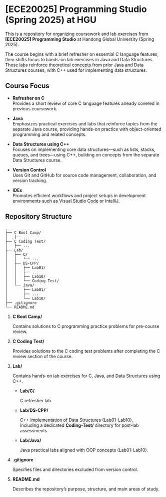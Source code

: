 # [ECE20025] Programming Studio (Spring 2025) at HGU

This is a repository for organizing coursework and lab exercises from **[ECE20025] Programming Studio** at Handong Global University (Spring 2025).

The course begins with a brief refresher on essential C language features, then shifts focus to hands-on lab exercises in Java and Data Structures. These labs reinforce theoretical concepts from prior Java and Data Structures courses, with C++ used for implementing data structures.

## Course Focus

- **Refresher on C**  
  Provides a short review of core C language features already covered in previous coursework.

- **Java**  
  Emphasizes practical exercises and labs that reinforce topics from the separate Java course, providing hands-on practice with object-oriented programming and related concepts.

- **Data Structures using C++**  
  Focuses on implementing core data structures—such as lists, stacks, queues, and trees—using C++, building on concepts from the separate Data Structures course.

- **Version Control**  
  Uses Git and GitHub for source code management, collaboration, and version tracking.

- **IDEs**  
  Promotes efficient workflows and project setups in development environments such as Visual Studio Code or IntelliJ.

## Repository Structure

```plaintext
.
├── C Boot Camp/
│   ├── ...
├── C Coding Test/
│   ├── ...
├── Lab/
│   ├── C/
│   │   └── ...
│   ├── DS-CPP/
│   │   ├── Lab01/
│   │   ├── ...
│   │   ├── Lab10/
│   │   └── Coding-Test/
│   └── Java/
│       ├── Lab01/
│       ├── ...
│       └── Lab10/
├── .gitignore
└── README.md
```

1. **C Boot Camp/**  
  
    Contains solutions to C programming practice problems for pre-course review.
  
2. **C Coding Test/**

    Provides solutions to the C coding test problems after completing the C review section of the course.
  
3. **Lab/**  
   
   Contains hands-on lab exercises for C, Java, and Data Structures using C++.
   
   - **Lab/C/**  
  
     C refresher lab.

   - **Lab/DS-CPP/**  
  
     C++ implementation of Data Structures (Lab01–Lab10),  
     including a dedicated **Coding-Test/** directory for post-lab assessments.

   - **Lab/Java/**  
  
     Java practical labs aligned with OOP concepts (Lab01–Lab10).

4. **.gitignore**  
     
     Specifies files and directories excluded from version control.

5. **README.md**  
   
    Describes the repository’s purpose, structure, and main areas of study.
